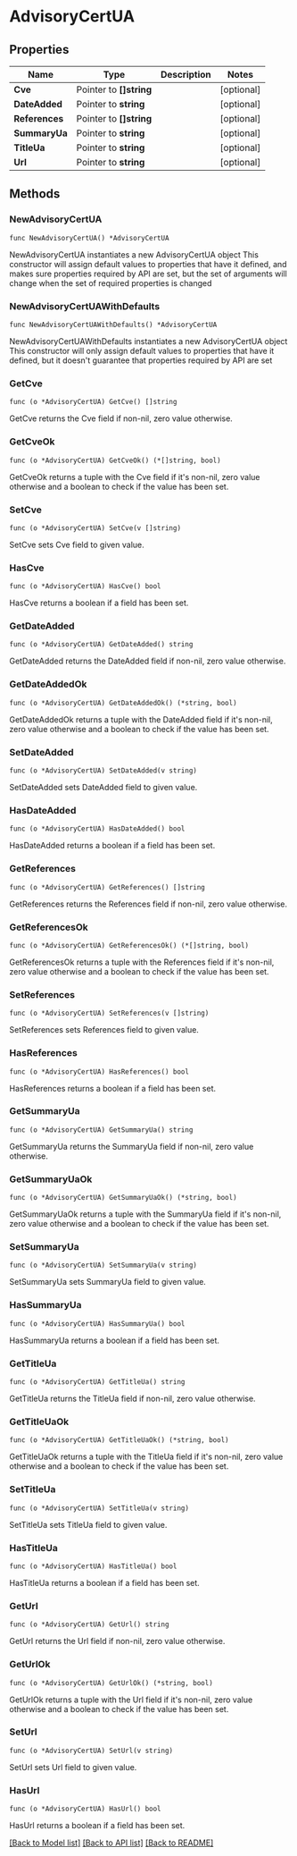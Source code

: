 # AdvisoryCertUA

## Properties

Name | Type | Description | Notes
------------ | ------------- | ------------- | -------------
**Cve** | Pointer to **[]string** |  | [optional] 
**DateAdded** | Pointer to **string** |  | [optional] 
**References** | Pointer to **[]string** |  | [optional] 
**SummaryUa** | Pointer to **string** |  | [optional] 
**TitleUa** | Pointer to **string** |  | [optional] 
**Url** | Pointer to **string** |  | [optional] 

## Methods

### NewAdvisoryCertUA

`func NewAdvisoryCertUA() *AdvisoryCertUA`

NewAdvisoryCertUA instantiates a new AdvisoryCertUA object
This constructor will assign default values to properties that have it defined,
and makes sure properties required by API are set, but the set of arguments
will change when the set of required properties is changed

### NewAdvisoryCertUAWithDefaults

`func NewAdvisoryCertUAWithDefaults() *AdvisoryCertUA`

NewAdvisoryCertUAWithDefaults instantiates a new AdvisoryCertUA object
This constructor will only assign default values to properties that have it defined,
but it doesn't guarantee that properties required by API are set

### GetCve

`func (o *AdvisoryCertUA) GetCve() []string`

GetCve returns the Cve field if non-nil, zero value otherwise.

### GetCveOk

`func (o *AdvisoryCertUA) GetCveOk() (*[]string, bool)`

GetCveOk returns a tuple with the Cve field if it's non-nil, zero value otherwise
and a boolean to check if the value has been set.

### SetCve

`func (o *AdvisoryCertUA) SetCve(v []string)`

SetCve sets Cve field to given value.

### HasCve

`func (o *AdvisoryCertUA) HasCve() bool`

HasCve returns a boolean if a field has been set.

### GetDateAdded

`func (o *AdvisoryCertUA) GetDateAdded() string`

GetDateAdded returns the DateAdded field if non-nil, zero value otherwise.

### GetDateAddedOk

`func (o *AdvisoryCertUA) GetDateAddedOk() (*string, bool)`

GetDateAddedOk returns a tuple with the DateAdded field if it's non-nil, zero value otherwise
and a boolean to check if the value has been set.

### SetDateAdded

`func (o *AdvisoryCertUA) SetDateAdded(v string)`

SetDateAdded sets DateAdded field to given value.

### HasDateAdded

`func (o *AdvisoryCertUA) HasDateAdded() bool`

HasDateAdded returns a boolean if a field has been set.

### GetReferences

`func (o *AdvisoryCertUA) GetReferences() []string`

GetReferences returns the References field if non-nil, zero value otherwise.

### GetReferencesOk

`func (o *AdvisoryCertUA) GetReferencesOk() (*[]string, bool)`

GetReferencesOk returns a tuple with the References field if it's non-nil, zero value otherwise
and a boolean to check if the value has been set.

### SetReferences

`func (o *AdvisoryCertUA) SetReferences(v []string)`

SetReferences sets References field to given value.

### HasReferences

`func (o *AdvisoryCertUA) HasReferences() bool`

HasReferences returns a boolean if a field has been set.

### GetSummaryUa

`func (o *AdvisoryCertUA) GetSummaryUa() string`

GetSummaryUa returns the SummaryUa field if non-nil, zero value otherwise.

### GetSummaryUaOk

`func (o *AdvisoryCertUA) GetSummaryUaOk() (*string, bool)`

GetSummaryUaOk returns a tuple with the SummaryUa field if it's non-nil, zero value otherwise
and a boolean to check if the value has been set.

### SetSummaryUa

`func (o *AdvisoryCertUA) SetSummaryUa(v string)`

SetSummaryUa sets SummaryUa field to given value.

### HasSummaryUa

`func (o *AdvisoryCertUA) HasSummaryUa() bool`

HasSummaryUa returns a boolean if a field has been set.

### GetTitleUa

`func (o *AdvisoryCertUA) GetTitleUa() string`

GetTitleUa returns the TitleUa field if non-nil, zero value otherwise.

### GetTitleUaOk

`func (o *AdvisoryCertUA) GetTitleUaOk() (*string, bool)`

GetTitleUaOk returns a tuple with the TitleUa field if it's non-nil, zero value otherwise
and a boolean to check if the value has been set.

### SetTitleUa

`func (o *AdvisoryCertUA) SetTitleUa(v string)`

SetTitleUa sets TitleUa field to given value.

### HasTitleUa

`func (o *AdvisoryCertUA) HasTitleUa() bool`

HasTitleUa returns a boolean if a field has been set.

### GetUrl

`func (o *AdvisoryCertUA) GetUrl() string`

GetUrl returns the Url field if non-nil, zero value otherwise.

### GetUrlOk

`func (o *AdvisoryCertUA) GetUrlOk() (*string, bool)`

GetUrlOk returns a tuple with the Url field if it's non-nil, zero value otherwise
and a boolean to check if the value has been set.

### SetUrl

`func (o *AdvisoryCertUA) SetUrl(v string)`

SetUrl sets Url field to given value.

### HasUrl

`func (o *AdvisoryCertUA) HasUrl() bool`

HasUrl returns a boolean if a field has been set.


[[Back to Model list]](../README.md#documentation-for-models) [[Back to API list]](../README.md#documentation-for-api-endpoints) [[Back to README]](../README.md)


